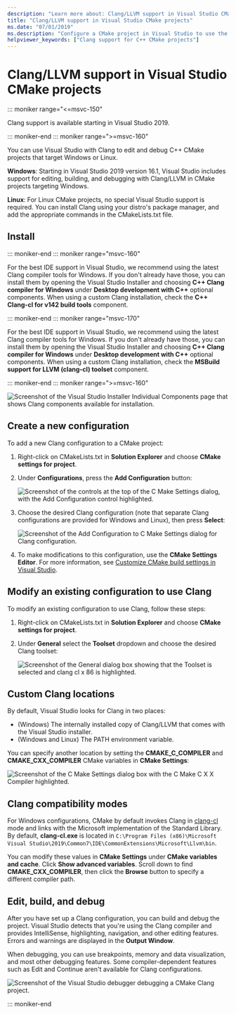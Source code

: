 ```yaml
---
description: "Learn more about: Clang/LLVM support in Visual Studio CMake projects"
title: "Clang/LLVM support in Visual Studio CMake projects"
ms.date: "07/01/2019"
ms.description: "Configure a CMake project in Visual Studio to use the Clang/LLVM toolchain."
helpviewer_keywords: ["Clang support for C++ CMake projects"]
---
```

# Clang/LLVM support in Visual Studio CMake projects

::: moniker range="<=msvc-150"

Clang support is available starting in Visual Studio 2019.

::: moniker-end
::: moniker range=">=msvc-160"

You can use Visual Studio with Clang to edit and debug C++ CMake projects that target Windows or Linux.

**Windows**: Starting in Visual Studio 2019 version 16.1, Visual Studio includes support for editing, building, and debugging with Clang/LLVM in CMake projects targeting Windows.

**Linux**: For Linux CMake projects, no special Visual Studio support is required. You can install Clang using your distro's package manager, and add the appropriate commands in the CMakeLists.txt file.

## Install
::: moniker-end
::: moniker range="msvc-160"

For the best IDE support in Visual Studio, we recommend using the latest Clang compiler tools for Windows. If you don't already have those, you can install them by opening the Visual Studio Installer and choosing **C++ Clang compiler for Windows** under **Desktop development with C++** optional components. When using a custom Clang installation, check the **C++ Clang-cl for v142 build tools** component.

::: moniker-end
::: moniker range="msvc-170"

For the best IDE support in Visual Studio, we recommend using the latest Clang compiler tools for Windows. If you don't already have those, you can install them by opening the Visual Studio Installer and choosing **C++ Clang compiler for Windows** under **Desktop development with C++** optional components. When using a custom Clang installation, check the **MSBuild support for LLVM (clang-cl) toolset** component.

::: moniker-end
::: moniker range=">=msvc-160"

![Screenshot of the Visual Studio Installer Individual Components page that shows Clang components available for installation.](media/clang-install-vs2019.png)

## Create a new configuration

To add a new Clang configuration to a CMake project:

1. Right-click on CMakeLists.txt in **Solution Explorer** and choose **CMake settings for project**.

1. Under **Configurations**, press the **Add Configuration** button:

   ![Screenshot of the controls at the top of the C Make Settings dialog, with the Add Configuration control highlighted.](media/cmake-add-config-icon.png)

1. Choose the desired Clang configuration (note that separate Clang configurations are provided for Windows and Linux), then press **Select**:

   ![Screenshot of the Add Configuration to C Make Settings dialog for Clang configuration.](media/cmake-clang-configuration.png)

1. To make modifications to this configuration, use the **CMake Settings Editor**. For more information, see [Customize CMake build settings in Visual Studio](customize-cmake-settings.md).

## Modify an existing configuration to use Clang

To modify an existing configuration to use Clang, follow these steps:

1. Right-click on CMakeLists.txt in **Solution Explorer** and choose **CMake settings for project**.

1. Under **General** select the **Toolset** dropdown and choose the desired Clang toolset:

   ![Screenshot of the General dialog box showing that the Toolset is selected and clang cl x 86 is highlighted.](media/cmake-clang-toolset.png)

## Custom Clang locations

By default, Visual Studio looks for Clang in two places:

- (Windows) The internally installed copy of Clang/LLVM that comes with the Visual Studio installer.
- (Windows and Linux) The PATH environment variable.

You can specify another location by setting the **CMAKE_C_COMPILER** and **CMAKE_CXX_COMPILER** CMake variables in **CMake Settings**:

![Screenshot of the C Make Settings dialog box with the C Make C X X Compiler highlighted.](media/clang-location-cmake.png)

## Clang compatibility modes

For Windows configurations, CMake by default invokes Clang in [clang-cl](https://llvm.org/devmtg/2014-04/PDFs/Talks/clang-cl.pdf) mode and links with the Microsoft implementation of the Standard Library. By default, **clang-cl.exe** is located in `C:\Program Files (x86)\Microsoft Visual Studio\2019\Common7\IDE\CommonExtensions\Microsoft\Llvm\bin`.

You can modify these values in **CMake Settings** under **CMake variables and cache**. Click **Show advanced variables**. Scroll down to find **CMAKE_CXX_COMPILER**, then click the **Browse**  button to specify a different compiler path.

## Edit, build, and debug

After you have set up a Clang configuration, you can build and debug the project. Visual Studio detects that you're using the Clang compiler and provides IntelliSense, highlighting, navigation, and other editing features. Errors and warnings are displayed in the **Output Window**.

When debugging, you can use breakpoints, memory and data visualization, and most other debugging features. Some compiler-dependent features such as Edit and Continue aren't available for Clang configurations.

![Screenshot of the Visual Studio debugger debugging a CMake Clang project.](media/clang-debug-visualize.png)

::: moniker-end
